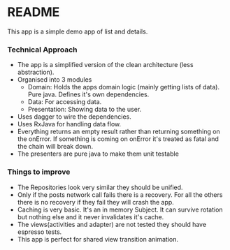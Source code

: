 # README #

This app is a simple demo app of list and details.
 
### Technical Approach ###

* The app is a simplified version of the clean architecture (less abstraction).
* Organised into 3 modules
    * Domain: Holds the apps domain logic (mainly getting lists of data). Pure java. Defines it's own dependencies.
    * Data: For accessing data.
    * Presentation: Showing data to the user.
* Uses dagger to wire the dependencies.
* Uses RxJava for handling data flow.
* Everything returns an empty result rather than returning something on the onError. 
If something is coming on onError it's treated as fatal and the chain will break down.
* The presenters are pure java to make them unit testable

### Things to improve ### 
* The Repositories look very similar they should be unified.
* Only if the posts network call fails there is a recovery. For all the others there is no recovery if they fail they will crash the app.
* Caching is very basic. It's an in memory Subject. It can survive rotation but nothing else and it never invalidates it's cache.
* The views(activities and adapter) are not tested they should have espresso tests.
* This app is perfect for shared view transition animation.